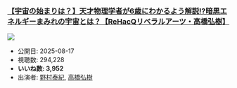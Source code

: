 ### [【宇宙の始まりは？】天才物理学者が6歳にわかるよう解説!?暗黒エネルギーまみれの宇宙とは？【ReHacQリベラルアーツ・高橋弘樹】](https://www.youtube.com/watch?v=jT72hUv9GgE)
[![](https://img.youtube.com/vi/jT72hUv9GgE/sddefault.jpg)](https://www.youtube.com/watch?v=jT72hUv9GgE)
-   公開日: 2025-08-17
-   視聴数: 294,228
-   **いいね数: 3,952**
-   出演者: [野村泰紀](/rehacq_fan/people/野村泰紀 "wikilink"), [高橋弘樹](/rehacq_fan/people/高橋弘樹 "wikilink")

